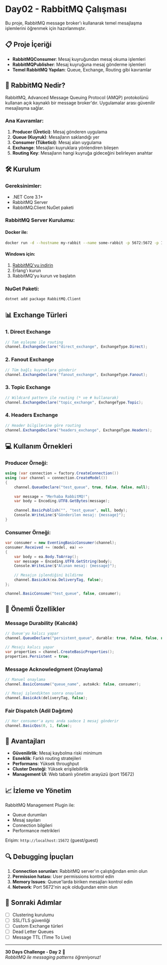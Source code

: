 ﻿# Day02 - RabbitMQ Çalışması

Bu proje, RabbitMQ message broker'ı kullanarak temel mesajlaşma işlemlerini öğrenmek için hazırlanmıştır.

## 📋 Proje İçeriği

- **RabbitMQConsumer**: Mesaj kuyruğundan mesaj okuma işlemleri
- **RabbitMQPublisher**: Mesaj kuyruğuna mesaj gönderme işlemleri
- **Temel RabbitMQ Yapıları**: Queue, Exchange, Routing gibi kavramlar

## 🚀 RabbitMQ Nedir?

RabbitMQ, Advanced Message Queuing Protocol (AMQP) protokolünü kullanan açık kaynaklı bir message broker'dır. Uygulamalar arası güvenilir mesajlaşma sağlar.

### Ana Kavramlar:

1. **Producer (Üretici)**: Mesaj gönderen uygulama
2. **Queue (Kuyruk)**: Mesajların saklandığı yer  
3. **Consumer (Tüketici)**: Mesaj alan uygulama
4. **Exchange**: Mesajları kuyruklara yönlendiren bileşen
5. **Routing Key**: Mesajların hangi kuyruğa gideceğini belirleyen anahtar

## 🛠️ Kurulum

### Gereksinimler:
- .NET Core 3.1+
- RabbitMQ Server
- RabbitMQ.Client NuGet paketi

### RabbitMQ Server Kurulumu:

#### Docker ile:
```bash
docker run -d --hostname my-rabbit --name some-rabbit -p 5672:5672 -p 15672:15672 rabbitmq:3-management
```

#### Windows için:
1. [RabbitMQ'yu indirin](https://www.rabbitmq.com/download.html)
2. Erlang'ı kurun
3. RabbitMQ'yu kurun ve başlatın

### NuGet Paketi:
```bash
dotnet add package RabbitMQ.Client
```

## 📊 Exchange Türleri

### 1. Direct Exchange
```csharp
// Tam eşleşme ile routing
channel.ExchangeDeclare("direct_exchange", ExchangeType.Direct);
```

### 2. Fanout Exchange  
```csharp
// Tüm bağlı kuyruklara gönderir
channel.ExchangeDeclare("fanout_exchange", ExchangeType.Fanout);
```

### 3. Topic Exchange
```csharp
// Wildcard pattern ile routing (* ve # kullanarak)
channel.ExchangeDeclare("topic_exchange", ExchangeType.Topic);
```

### 4. Headers Exchange
```csharp
// Header bilgilerine göre routing
channel.ExchangeDeclare("headers_exchange", ExchangeType.Headers);
```

## 💻 Kullanım Örnekleri

### Producer Örneği:
```csharp
using (var connection = factory.CreateConnection())
using (var channel = connection.CreateModel())
{
    channel.QueueDeclare("test_queue", true, false, false, null);
    
    var message = "Merhaba RabbitMQ!";
    var body = Encoding.UTF8.GetBytes(message);
    
    channel.BasicPublish("", "test_queue", null, body);
    Console.WriteLine($"Gönderilen mesaj: {message}");
}
```

### Consumer Örneği:
```csharp
var consumer = new EventingBasicConsumer(channel);
consumer.Received += (model, ea) =>
{
    var body = ea.Body.ToArray();
    var message = Encoding.UTF8.GetString(body);
    Console.WriteLine($"Alınan mesaj: {message}");
    
    // Mesajın işlendiğini bildirme
    channel.BasicAck(ea.DeliveryTag, false);
};

channel.BasicConsume("test_queue", false, consumer);
```

## 🔧 Önemli Özellikler

### Message Durability (Kalıcılık)
```csharp
// Queue'yu kalıcı yapar
channel.QueueDeclare("persistent_queue", durable: true, false, false, null);

// Mesajı kalıcı yapar
var properties = channel.CreateBasicProperties();
properties.Persistent = true;
```

### Message Acknowledgment (Onaylama)
```csharp
// Manuel onaylama
channel.BasicConsume("queue_name", autoAck: false, consumer);

// Mesaj işlendikten sonra onaylama
channel.BasicAck(deliveryTag, false);
```

### Fair Dispatch (Adil Dağıtım)
```csharp
// Her consumer'a aynı anda sadece 1 mesaj gönderir
channel.BasicQos(0, 1, false);
```

## 🎯 Avantajları

- **Güvenilirlik**: Mesaj kaybolma riski minimum
- **Esneklik**: Farklı routing stratejileri
- **Performans**: Yüksek throughput
- **Cluster Desteği**: Yüksek erişilebilirlik
- **Management UI**: Web tabanlı yönetim arayüzü (port 15672)

## 📈 İzleme ve Yönetim

RabbitMQ Management Plugin ile:
- Queue durumları
- Mesaj sayıları  
- Connection bilgileri
- Performance metrikleri

Erişim: `http://localhost:15672` (guest/guest)

## 🔍 Debugging İpuçları

1. **Connection sorunları**: RabbitMQ server'ın çalıştığından emin olun
2. **Permission hatası**: User permissions kontrol edin
3. **Memory Issues**: Queue'larda biriken mesajları kontrol edin
4. **Network**: Port 5672'nin açık olduğundan emin olun

## 🚀 Sonraki Adımlar

- [ ] Clustering kurulumu
- [ ] SSL/TLS güvenliği
- [ ] Custom Exchange türleri
- [ ] Dead Letter Queues
- [ ] Message TTL (Time To Live)

---

**30 Days Challenge - Day 2** 🎯  
*RabbitMQ ile messaging patterns öğreniyoruz!*